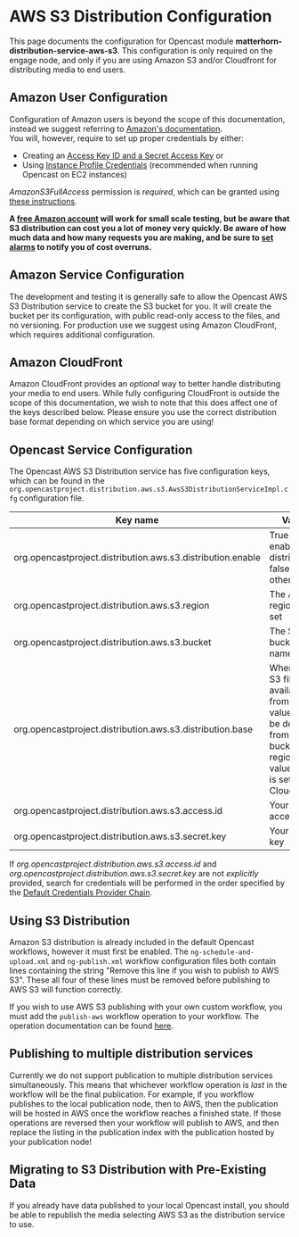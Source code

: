 AWS S3 Distribution Configuration
=================================
This page documents the configuration for Opencast module **matterhorn-distribution-service-aws-s3**.  This configuration is only required on the engage node, and only if you are using Amazon S3 and/or Cloudfront for distributing media to end users.

Amazon User Configuration
-------------------------

Configuration of Amazon users is beyond the scope of this documentation, instead we suggest referring to [Amazon's documentation](http://docs.aws.amazon.com/IAM/latest/UserGuide/introduction.html).  
You will, however, require to set up proper credentials by either:

* Creating an [Access Key ID and a Secret Access Key](https://aws.amazon.com/developers/access-keys/) or 
* Using [Instance Profile Credentials](https://docs.aws.amazon.com/sdk-for-java/v1/developer-guide/java-dg-roles.html) (recommended when running Opencast on EC2 instances)

*AmazonS3FullAccess* permission is *required*, which can be granted using [these instructions](http://docs.aws.amazon.com/IAM/latest/UserGuide/access_policies_inline-using.html).

**A [free Amazon account](https://aws.amazon.com/free/) will work for small scale testing, but be aware that S3 distribution can cost you a lot of money very quickly.  Be aware of how much data and how many requests you are making, and be sure to [set alarms](http://docs.aws.amazon.com/awsaccountbilling/latest/aboutv2/free-tier-alarms.html) to notify you of cost overruns.**

Amazon Service Configuration
----------------------------

The development and testing it is generally safe to allow the Opencast AWS S3 Distribution service to create the S3 bucket for you.  It will create the bucket per its configuration, with public read-only access to the files, and no versioning.  For production use we suggest using Amazon CloudFront, which requires additional configuration.

Amazon CloudFront
-----------------

Amazon CloudFront provides an *optional* way to better handle distributing your media to end users.  While fully configuring CloudFront is outside the scope of this documentation, we wish to note that this does affect one of the keys described below.  Please ensure you use the correct distribution base format depending on which service you are using!

Opencast Service Configuration
------------------------------

The Opencast AWS S3 Distribution service has five configuration keys, which can be found in the `org.opencastproject.distribution.aws.s3.AwsS3DistributionServiceImpl.cfg` configuration file.

|Key name|Value|Example|
|--------|-----|-------|
|org.opencastproject.distribution.aws.s3.distribution.enable|True to enable S3 distribution, false otherwise|true|
|org.opencastproject.distribution.aws.s3.region|The AWS region to set|us-west-2|
|org.opencastproject.distribution.aws.s3.bucket|The S3 bucket name|example-org-dist|
|org.opencastproject.distribution.aws.s3.distribution.base|Where the S3 files are available from.  This value can be derived from the bucket and region values, or is set by CloudFront.|http://s3-us-west-2.amazonaws.com/example-org-dist, or DOMAIN_NAME.cloudfront.net|
|org.opencastproject.distribution.aws.s3.access.id|Your access ID|20 alphanumeric characters|
|org.opencastproject.distribution.aws.s3.secret.key|Your secret key|40 characters|

If *org.opencastproject.distribution.aws.s3.access.id* and *org.opencastproject.distribution.aws.s3.secret.key* are
 not *explicitly* provided, search for credentials will be performed in the order specified by the 
 [Default Credentials Provider Chain](https://docs.aws.amazon.com/sdk-for-java/v1/developer-guide/credentials.html).

Using S3 Distribution
---------------------

Amazon S3 distribution is already included in the default Opencast workflows, however it must first be enabled.  The `ng-schedule-and-upload.xml` and `ng-publish.xml` workflow configuration files both contain lines containing the string "Remove this line if you wish to publish to AWS S3".  These all four of these lines must be removed before publishing to AWS S3 will function correctly.

If you wish to use AWS S3 publishing with your own custom workflow, you must add the `publish-aws` workflow operation to your workflow.  The operation documentation can be found [here](../workflowoperationhandlers/publishaws-woh.md).

Publishing to multiple distribution services
--------------------------------------------

Currently we do not support publication to multiple distribution services simultaneously.  This means that whichever workflow operation is *last* in the workflow will be the final publication.  For example, if you workflow publishes to the local publication node, then to AWS, then the publication will be hosted in AWS once the workflow reaches a finished state.  If those operations are reversed then your workflow will publish to AWS, and then replace the listing in the publication index with the publication hosted by your publication node!

Migrating to S3 Distribution with Pre-Existing Data
---------------------------------------------------

If you already have data published to your local Opencast install, you should be able to republish the media selecting AWS S3 as the distribution service to use.
